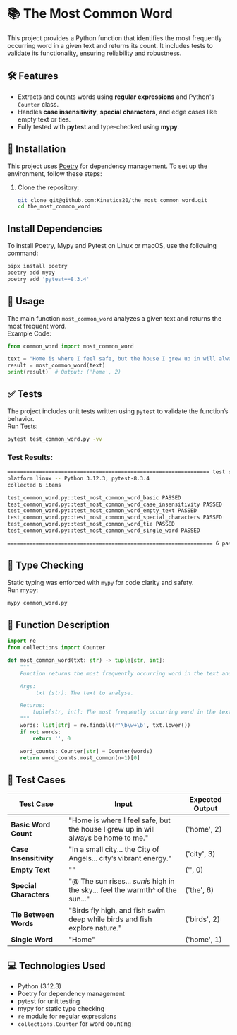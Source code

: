# 📚 The Most Common Word

This project provides a Python function that identifies the most frequently occurring word in a given text and returns its count. It includes tests to validate its functionality, ensuring reliability and robustness.

## 🛠️ Features

- Extracts and counts words using **regular expressions** and Python's `Counter` class.
- Handles **case insensitivity**, **special characters**, and edge cases like empty text or ties.
- Fully tested with **pytest** and type-checked using **mypy**.


## 🔧 Installation

This project uses [Poetry](https://python-poetry.org/) for dependency management. To set up the environment, follow these steps:

1. Clone the repository:
   ```bash
   git clone git@github.com:Kinetics20/the_most_common_word.git
   cd the_most_common_word
    ```

## Install Dependencies

To install Poetry, Mypy and Pytest on Linux or macOS, use the following command:

```bash
pipx install poetry
poetry add mypy
poetry add 'pytest==8.3.4'
```

## 🚀 Usage

The main function `most_common_word` analyzes a given text and returns the most frequent word.  
Example Code:

```python
from common_word import most_common_word

text = "Home is where I feel safe, but the house I grew up in will always be home to me."
result = most_common_word(text)
print(result)  # Output: ('home', 2)
```

## ✅ Tests

The project includes unit tests written using `pytest` to validate the function’s behavior.  
Run Tests:

```bash
pytest test_common_word.py -vv
```
### Test Results:

```bash
================================================================ test session starts =================================================================
platform linux -- Python 3.12.3, pytest-8.3.4
collected 6 items

test_common_word.py::test_most_common_word_basic PASSED                                                                                        
test_common_word.py::test_most_common_word_case_insensitivity PASSED                                                                           
test_common_word.py::test_most_common_word_empty_text PASSED                                                                                   
test_common_word.py::test_most_common_word_special_characters PASSED                                                                           
test_common_word.py::test_most_common_word_tie PASSED                                                                                          
test_common_word.py::test_most_common_word_single_word PASSED                                                                                  

================================================================= 6 passed in 0.02s ================================================================
```

## 🧪 Type Checking

Static typing was enforced with `mypy` for code clarity and safety.  
Run mypy:

```bash
mypy common_word.py
```

## 📄 Function Description

```python
import re
from collections import Counter

def most_common_word(txt: str) -> tuple[str, int]:
    """
    Function returns the most frequently occurring word in the text and its count.

    Args:
         txt (str): The text to analyse.

    Returns:
        tuple[str, int]: The most frequently occurring word in the text.
    """
    words: list[str] = re.findall(r'\b\w+\b', txt.lower())
    if not words:
        return '', 0

    word_counts: Counter[str] = Counter(words)
    return word_counts.most_common(n=1)[0]
```

## 📝 Test Cases

| **Test Case**           | **Input**                                                                                     | **Expected Output**    |
|-------------------------|-----------------------------------------------------------------------------------------------|------------------------|
| **Basic Word Count**    | "Home is where I feel safe, but the house I grew up in will always be home to me."             | ('home', 2)            |
| **Case Insensitivity**  | "In a small city... the City of Angels... city’s vibrant energy."                              | ('city', 3)            |
| **Empty Text**          | ""                                                                                            | ('', 0)                |
| **Special Characters**  | "@ The sun rises... $sun is$ high in the sky... feel the warmth^ of the sun..."               | ('the', 6)            |
| **Tie Between Words**   | "Birds fly high, and fish swim deep while birds and fish explore nature."                      | ('birds', 2)          |
| **Single Word**         | "Home"                                                                                         | ('home', 1)           |

## 💻 Technologies Used

- Python (3.12.3)
- Poetry for dependency management
- pytest for unit testing
- mypy for static type checking
- `re` module for regular expressions
- `collections.Counter` for word counting
